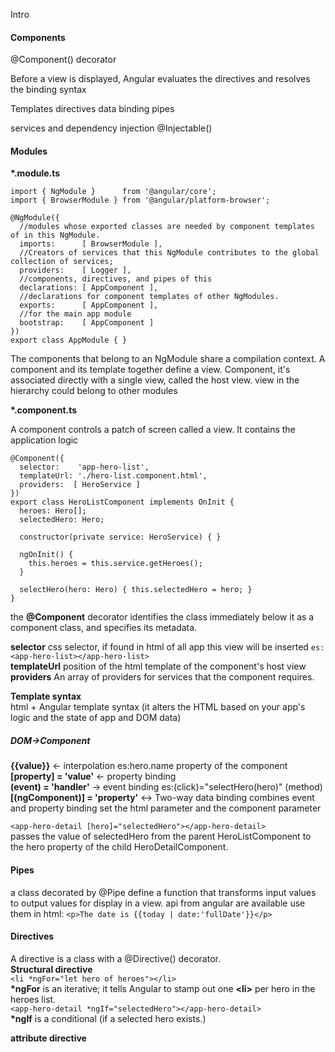 Intro
#### Components
@Component() decorator

Before a view is displayed,
Angular evaluates the directives and resolves the binding syntax

Templates
directives
data binding
pipes

services and dependency injection
@Injectable()

#### Modules
**\*.module.ts**
```
import { NgModule }      from '@angular/core';  
import { BrowserModule } from '@angular/platform-browser';  

@NgModule({  
  //modules whose exported classes are needed by component templates   of in this NgModule.  
  imports:      [ BrowserModule ],  
  //Creators of services that this NgModule contributes to the global collection of services;  
  providers:    [ Logger ],  
  //components, directives, and pipes of this
  declarations: [ AppComponent ],  
  //declarations for component templates of other NgModules.  
  exports:      [ AppComponent ],  
  //for the main app module  
  bootstrap:    [ AppComponent ]  
})  
export class AppModule { }
```
The components that belong to an NgModule share a compilation context.
A component and its template together define a view.
Component, it's associated directly with a single view, called the host view.
view in the hierarchy could belong to other modules

**\*.component.ts**

A component controls a patch of screen called a view.
It contains the application logic

```
@Component({
  selector:    'app-hero-list',
  templateUrl: './hero-list.component.html',
  providers:  [ HeroService ]
})
export class HeroListComponent implements OnInit {  
  heroes: Hero[];  
  selectedHero: Hero;  

  constructor(private service: HeroService) { }  

  ngOnInit() {  
    this.heroes = this.service.getHeroes();  
  }  

  selectHero(hero: Hero) { this.selectedHero = hero; }  
}  
```

the **@Component** decorator identifies the class immediately below it as a component class, and specifies its metadata.

**selector** css selector, if found in html of all app this view will be inserted `es: <app-hero-list></app-hero-list>`  
**templateUrl** position of the html template of the component's host view  
**providers** An array of providers for services that the component requires.

**Template syntax**  
html + Angular template syntax (it alters the HTML based on your app's logic and the state of app and DOM data)

##### DOM->Component  
**{{value}}**  <- interpolation  es:hero.name property of the component  
**[property] = 'value'** <- property binding  
**(event) = 'handler'** -> event binding  es:(click)="selectHero(hero)" (method)
**[(ngComponent)] = 'property'** <-> Two-way data binding combines event and property binding set the html parameter and the component parameter

`<app-hero-detail [hero]="selectedHero"></app-hero-detail>`  
passes the value of selectedHero from the parent HeroListComponent to the hero property of the child HeroDetailComponent.


#### Pipes

a class decorated by  @Pipe
define a function that transforms input values to output values for display in a view.
api from angular are available
use them in html:
`<p>The date is {{today | date:'fullDate'}}</p>`

#### Directives

A directive is a class with a @Directive() decorator.  
**Structural directive**  
`<li *ngFor="let hero of heroes"></li>`  
**\*ngFor** is an iterative; it tells Angular to stamp out one **\<li\>**  per hero in the heroes list.  
`<app-hero-detail *ngIf="selectedHero"></app-hero-detail>`  
**\*ngIf** is a conditional (if a selected hero exists.)  

**attribute directive**
